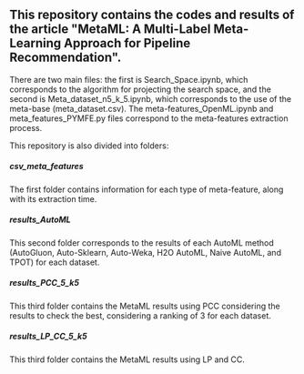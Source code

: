## This repository contains the codes and results of the article "MetaML: A Multi-Label Meta-Learning Approach for Pipeline Recommendation".

There are two main files: the first is Search_Space.ipynb, which corresponds to the algorithm for projecting the search space, and the second is Meta_dataset_n5_k_5.ipynb, which corresponds to the use of the meta-base (meta_dataset.csv). The meta-features_OpenML.ipynb and meta_features_PYMFE.py files correspond to the meta-features extraction process.

This repository is also divided into folders: 

##### csv_meta_features
The first folder contains information for each type of meta-feature, along with its extraction time.

##### results_AutoML

This second folder corresponds to the results of each AutoML method (AutoGluon, Auto-Sklearn, Auto-Weka, H2O AutoML, Naive AutoML, and TPOT) for each dataset.

##### results_PCC_5_k5

This third folder contains the MetaML results using PCC considering the results to check the best, considering a ranking of 3 for each dataset.

##### results_LP_CC_5_k5

This third folder contains the MetaML results using LP and CC.
